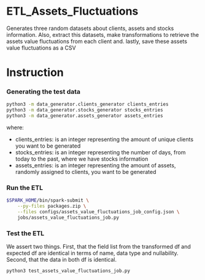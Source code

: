 # ETL_Assets_Fluctuations
Generates three random datasets about clients, assets and stocks information. Also, extract this datasets, make transformations to retrieve the assets value fluctuations from each client and. lastly, save these assets value fluctuations as a CSV

# Instruction
### Generating the test data

```bash
python3 -m data_generator.clients_generator clients_entries
python3 -m data_generator.stocks_generator stocks_entries
python3 -m data_generator.assets_generator assets_entries
```
where:
- clients_entries: is an integer representing the amount of unique clients you want to be generated
- stocks_entries: is an integer representing the number of days, from today to the past, where we have stocks information
- assets_entries: is an integer representing the amount of assets, randomly assigned to clients, you want to be generated

### Run the ETL
```bash
$SPARK_HOME/bin/spark-submit \
    --py-files packages.zip \
    --files configs/assets_value_fluctuations_job_config.json \
    jobs/assets_value_fluctuations_job.py
```

### Test the ETL
We assert two things. First, that the field list from the transformed df and expected df are identical in terms of name, data type and nullability. Second, that the data in both df is identical.
```bash
python3 test_assets_value_fluctuations_job.py
```
